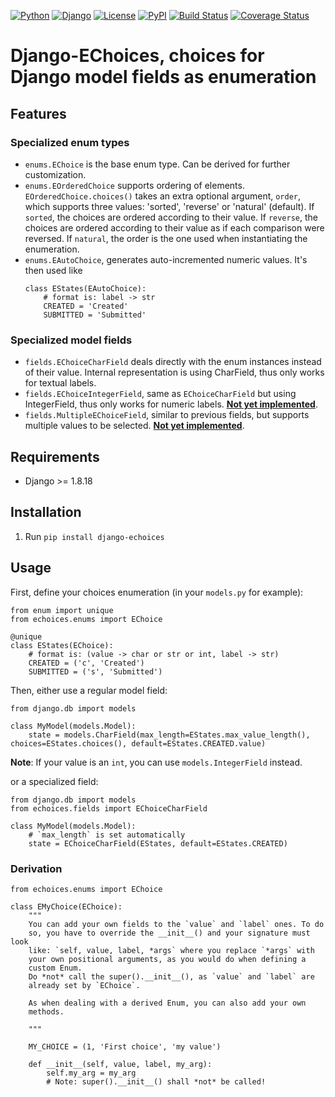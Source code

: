 [![Python](https://img.shields.io/badge/Python-3.4,3.5,3.6-blue.svg?style=flat-square)](/)
[![Django](https://img.shields.io/badge/Django-1.8,1.9,1.10-blue.svg?style=flat-square)](/)
[![License](https://img.shields.io/badge/License-GPLv3-blue.svg?style=flat-square)](/LICENSE)
[![PyPI](https://img.shields.io/pypi/v/django_echoices.svg?style=flat-square)](https://pypi.python.org/pypi/django-echoices)
[![Build Status](https://travis-ci.org/mbourqui/django-echoices.svg?branch=master)](https://travis-ci.org/mbourqui/django-echoices)
[![Coverage Status](https://coveralls.io/repos/github/mbourqui/django-echoices/badge.svg?branch=master)](https://coveralls.io/github/mbourqui/django-echoices?branch=master)


# Django-EChoices, choices for Django model fields as enumeration


## Features

### Specialized enum types

* `enums.EChoice` is the base enum type. Can be derived for further
customization.
* `enums.EOrderedChoice` supports ordering of elements.
`EOrderedChoice.choices()` takes an extra optional argument,
`order`, which supports three values: 'sorted', 'reverse' or 'natural'
(default). If `sorted`, the choices are ordered according to their
value. If `reverse`, the choices are ordered according to their
value as if each comparison were reversed. If `natural`, the order is
the one used when instantiating the enumeration.
* `enums.EAutoChoice`, generates auto-incremented numeric values. It's
then used like
    ```
    class EStates(EAutoChoice):
        # format is: label -> str
        CREATED = 'Created'
        SUBMITTED = 'Submitted'
    ```

### Specialized model fields

* `fields.EChoiceCharField` deals directly with the enum instances
instead of their value. Internal representation is using CharField,
thus only works for textual labels.
* `fields.EChoiceIntegerField`, same as `EChoiceCharField` but using
IntegerField, thus only works for numeric labels.
[**Not yet implemented**](#1).
* `fields.MultipleEChoiceField`, similar to previous fields, but
supports multiple values to be selected.
[**Not yet implemented**](#3).


## Requirements

* Django >= 1.8.18


## Installation

1. Run `pip install django-echoices`


## Usage
First, define your choices enumeration (in your `models.py` for example):
```
from enum import unique
from echoices.enums import EChoice

@unique
class EStates(EChoice):
    # format is: (value -> char or str or int, label -> str)
    CREATED = ('c', 'Created')
    SUBMITTED = ('s', 'Submitted')

```

Then, either use a regular model field:
```
from django.db import models

class MyModel(models.Model):
    state = models.CharField(max_length=EStates.max_value_length(), choices=EStates.choices(), default=EStates.CREATED.value)
```
**Note**: If your value is an `int`, you can use `models.IntegerField` instead.

or a specialized field:
```
from django.db import models
from echoices.fields import EChoiceCharField

class MyModel(models.Model):
    # `max_length` is set automatically
    state = EChoiceCharField(EStates, default=EStates.CREATED)
```

### Derivation
```
from echoices.enums import EChoice

class EMyChoice(EChoice):
    """
    You can add your own fields to the `value` and `label` ones. To do
    so, you have to override the __init__() and your signature must look
    like: `self, value, label, *args` where you replace `*args` with
    your own positional arguments, as you would do when defining a
    custom Enum.
    Do *not* call the super().__init__(), as `value` and `label` are
    already set by `EChoice`.

    As when dealing with a derived Enum, you can also add your own
    methods.

    """

    MY_CHOICE = (1, 'First choice', 'my value')

    def __init__(self, value, label, my_arg):
        self.my_arg = my_arg
        # Note: super().__init__() shall *not* be called!

```
